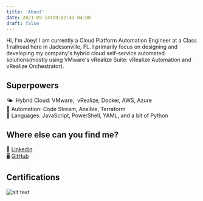 ```yaml
---
title: 'About'
date: 2021-09-14T19:02:43-04:00
draft: false
---
```


Hi, I'm Joey!
I am currently a Cloud Platform Automation Engineer at a Class 1 railroad here
in Jacksonville, FL. I primarily focus on designing and developing my company's
hybrid cloud self-service automated solutions(mostly using VMware's vRealize
Suite: vRealize Automation and vRealize Orchestrator).

## Superpowers

🌤  Hybrid Cloud: VMware,  vRealize, Docker, AWS, Azure  
🤖 Automation: Code Stream, Ansible, Terraform  
📢 Languages: JavaScript, PowerShell, YAML, and a bit of Python

## Where else can you find me?

💼 [Linkedin](https://www.linkedin.com/in/joeykleinsorge/)  
🖥️ [GitHub](https://github.com/JoeyKleinsorge)

## Certifications

![alt text](https://www.credly.com/badges/2987673b-8fec-413b-b674-78aa6a73847a/public_url)
